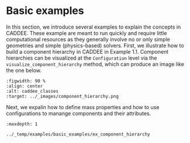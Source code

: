 # Basic examples

In this section, we introduce several examples to explain the concepts in CADDEE. These example are meant to run quickly and require little computational resources as they generally involve no or only simple geometries and simple (physics-based) solvers. First, we illustrate how to build a component hierarchy in CADDEE in Example 1.1. Component hierarchies can be visualized at the `Configuration` level via the  `visualize_component_hierarchy` method, which can produce an image like the one below.
```{figure} /src/images/component_hierarchy.png
:figwidth: 90 %
:align: center
:alt: caddee_classes
:target: ../_images/component_hierarchy.png
```
Next, we expalin how to define mass properties and how to use configurations to manange components and their attributes.

```{toctree}
:maxdepth: 1

../_temp/examples/basic_examples/ex_component_hierarchy
```

